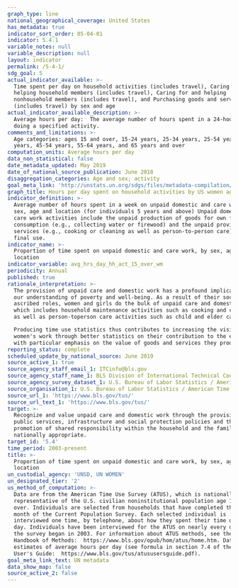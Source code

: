 ```yaml
---
graph_type: line
national_geographical_coverage: United States
has_metadata: true
indicator_sort_order: 05-04-01
indicator: 5.4.1
variable_notes: null
variable_description: null
layout: indicator
permalink: /5-4-1/
sdg_goal: 5
actual_indicator_available: >-
  Time spent per day on household activities (includes travel), Caring for and
  helping household members (includes travel), Caring for and helping
  nonhousehold members (includes travel), and Purchasing goods and services
  (includes travel) by sex and age
actual_indicator_available_description: >-
  Average hours per day:  The average number of hours spent in a 24-hour period
  doing a specified activity.
comments_and_limitations: >-
  Age categories: ages 15 and over, 15-24 years, 25-34 years, 25-54 years, 35-44
  years, 45-54 years, 55-64 years, and 65 years and over
computation_units: Average hours per day
data_non_statistical: false
date_metadata_updated: May 2019
date_of_national_source_publication: June 2018
disaggregation_categories: Age and sex; activity
goal_meta_link: 'http://unstats.un.org/sdgs/files/metadata-compilation/Metadata-Goal-5.pdf'
graph_title: Hours per day spent on household activities by US women ages 15 and older
indicator_definition: >-
  Average number of hours spent in a week on unpaid domestic and care work, by
  sex, age and location (for individuals 5 years and above) Unpaid domestic and
  care work activities include the unpaid production of goods for own final
  consumption (e.g., collecting water or firewood) and the unpaid provision of
  services (e.g., cooking or cleaning as well as person-to-person care) for own
  final use.
indicator_name: >-
  Proportion of time spent on unpaid domestic and care work, by sex, age and
  location
indicator_variable: avg_hrs_day_hh_act_15_over_wm
periodicity: Annual
published: true
rationale_interpretation: >-
  The provision of unpaid care and domestic work has a profound implication on
  our understanding of poverty and well-being. As a result of their socially
  ascribed roles, women and girls do the bulk of unpaid care and domestic work,
  which includes household maintenance activities such as cooking and cleaning
  as well as person-toperson care activities such as child and elder care. [2] 

  Producing time use statistics thus contributes to increasing the visibility of
  women's work through better statistics on their contribution to the economy '
  with particular emphasis on the value of goods and services they produce. [1]
reporting_status: complete
scheduled_update_by_national_source: June 2019
source_active_1: true
source_agency_staff_email_1: ITCinfo@bls.gov
source_agency_staff_name_1: BLS Division of International Technical Cooperation staff
source_agency_survey_dataset_1: U.S. Bureau of Labor Statistics / American Time Use Survey
source_organisation_1: U.S. Bureau of Labor Statistics / American Time Use Survey
source_url_1: 'https://www.bls.gov/tus/'
source_url_text_1: 'https://www.bls.gov/tus/'
target: >-
  Recognize and value unpaid care and domestic work through the provision of
  public services, infrastructure and social protection policies and the
  promotion of shared responsibility within the household and the family as
  nationally appropriate.
target_id: '5.4'
time_period: 2003-present
title: >-
  Proportion of time spent on unpaid domestic and care work, by sex, age and
  location
un_custodial_agency: 'UNSD, UN WOMEN'
un_designated_tier: '2'
us_method_of_computation: >-
  Data are from the American Time Use Survey (ATUS), which is nationally
  representative of the U.S. civilian noninstitutional population age 15 and
  over. Individuals are selected from households that have completed the 8th
  month of the Current Population Survey. Each selected individual is
  interviewed one time, by telephone, about how they spent their time on one
  day. Individuals have been interviewed for the ATUS on nearly every day since
  the survey began in 2003. For information about ATUS methods, see the BLS
  Handbook of Methods:  https://www.bls.gov/opub/hom/atus/home.htm. Data are
  estimates of average hours per day (see formula in section 7.4 of the ATUS
  User's Guide:  https://www.bls.gov/tus/atususersguide.pdf).
goal_meta_link_text: UN metadata
data_show_map: false
source_active_2: false
---
```


